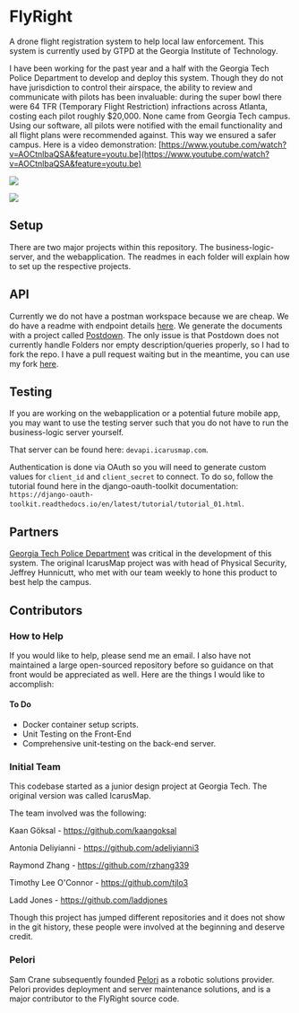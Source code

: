 # FlyRight
A drone flight registration system to help local law enforcement. This system is currently used by GTPD at the Georgia Institute of Technology. 

I have been working for the past year and a half with the Georgia Tech Police Department to develop and deploy this system. Though they do not have jurisdiction to control their airspace, the ability to review and communicate with pilots has been invaluable: during the super bowl there were 64 TFR (Temporary Flight Restriction) infractions across Atlanta, costing each pilot roughly $20,000. None came from Georgia Tech campus. Using our software, all pilots were notified with the email functionality and all flight plans were recommended against. This way we ensured a safer campus.
Here is a video demonstration: [https://www.youtube.com/watch?v=AOCtnlbaQSA&feature=youtu.be](https://www.youtube.com/watch?v=AOCtnlbaQSA&feature=youtu.be)

![](https://raw.githubusercontent.com/samcrane8/FlyRight/master/docs/flight_page.png)

![](https://raw.githubusercontent.com/samcrane8/FlyRight/master/docs/flights_page.png)

## Setup

There are two major projects within this repository. The business-logic-server, and the webapplication.
The readmes in each folder will explain how to set up the respective projects. 

## API

Currently we do not have a postman workspace because we are cheap. We do have a readme with endpoint details [here](https://github.com/samcrane8/FlyRight/tree/master/docs). We generate the documents with a project called [Postdown](https://github.com/TitorX/Postdown). The only issue is that Postdown does not currently handle Folders nor empty description/queries properly, so I had to fork the repo. I have a pull request waiting but in the meantime, you can use my fork [here](https://github.com/samcrane8/Postdown).

## Testing

If you are working on the webapplication or a potential future mobile app, you may want to use the testing server such that you
do not have to run the business-logic server yourself.

That server can be found here: `devapi.icarusmap.com`.

Authentication is done via OAuth so you will need to generate custom values for `client_id` and `client_secret` to connect.
To do so, follow the tutorial found here in the django-oauth-toolkit documentation: `https://django-oauth-toolkit.readthedocs.io/en/latest/tutorial/tutorial_01.html`.

## Partners

[Georgia Tech Police Department](http://www.police.gatech.edu/) was critical in the development of this system. The original IcarusMap project was with head of Physical Security, Jeffrey Hunnicutt, who met with our team weekly to hone this product to best help the campus.

## Contributors

### How to Help

If you would like to help, please send me an email. I also have not maintained a large open-sourced repository before so guidance on that front would be appreciated as well. Here are the things I would like to accomplish:

#### To Do

<ul>
  <li> Docker container setup scripts.
  <li> Unit Testing on the Front-End
  <li> Comprehensive unit-testing on the back-end server.
</ul>

### Initial Team

This codebase started as a junior design project at Georgia Tech. The original version was called IcarusMap.

The team involved was the following:

Kaan Göksal - https://github.com/kaangoksal

Antonia Deliyianni - https://github.com/adeliyianni3

Raymond Zhang - https://github.com/rzhang339

Timothy Lee O'Connor - https://github.com/tjlo3

Ladd Jones - https://github.com/laddjones

Though this project has jumped different repositories and it does not show in the git history, these people were involved at the beginning and deserve credit.

### Pelori

Sam Crane subsequently founded [Pelori](http://www.pelori.io) as a robotic solutions provider. Pelori provides deployment and server maintenance solutions, and is a major contributor to the FlyRight source code.
